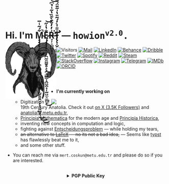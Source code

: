 # Hi. I'm M̴̧̡̡̢͎̬͖̬̠̭̱̝̩̪̝̠͎͈̪̰͕͓̼̻͎̮̜̫̬͍̱̭̠̟̖͉͈̺͙͉͒́͂̾̅̚̚͜͜͜Ę̷̡̡̧̨͎͕̟̪̰͍̬̮̥̝̖̯͕̳̳̜̭͖̯͙̜̰̤̼̠̼̪̝̐̔̍̋͜͝R̶̘̹̠̻̺̟̞̦͗̓̓̐̄̀͊̏̔͂͑̉͆͘̕͝T̴̢̨̛̩̮̖̺̱͙̳̪̠̼͐͌̇̀̓́͂̎̔͗͂̄̈́̆́̏̉̀͑͗͐̈́̋̇͌̿̅͒̓͒͒̂͋͘͝͝ — <samp>howion<sup>v2.0</sup>.</samp> <img align="left" src="https://raw.githubusercontent.com/howion/howion/master/public/satanic-ram-horn.png" width="160px" />

<div align="left">

<!--
![Years](https://badges.pufler.dev/years/howion)
![Repos](https://badges.pufler.dev/repos/howion)
-->

![Visitors](https://komarev.com/ghpvc/?username=howion)
[![Mail](https://img.shields.io/badge/-mert.coskun@metu.edu.tr-c14438?style=flat&logo=Gmail&logoColor=white)](mailto:mert.coskun@metu.edu.tr "Connect via Email")
[![LinkedIn](https://img.shields.io/badge/-omer--mert--coskun-0072ae?style=flat&logo=linkedin&logoColor=white)](https://www.linkedin.com/in/omer-mert-coskun/ "Connect on LinkedIn")
[![Behance](https://img.shields.io/badge/-howion-0057ff?style=flat&logo=behance&logoColor=white)](https://www.behance.net/howion "My Béhance")
[![Dribble](https://img.shields.io/badge/-howion-ea4c89?style=flat&logo=dribbble&logoColor=white)](http://dribbble.com/howion "My Dribbble")
[![Twitter](https://img.shields.io/badge/-@howionwastaken-00acee?style=flat&logo=Twitter&logoColor=white)](https://twitter.com/intent/follow?screen_name=howionwastaken "Follow on Twitter")
[![Spotify](https://img.shields.io/badge/-MERT&nbsp;&#8212;&nbsp;howion-1DB954?style=flat&logo=Spotify&logoColor=white)](https://open.spotify.com/user/avxit10lkjwlmlw605mxg7nbe "Follow me on Spotify")
[![Reddit](https://img.shields.io/badge/-u/howionwastaken-FF4500?style=flat&logo=Reddit&logoColor=white)](https://www.reddit.com/user/howionwastaken/ "Find me on Reddit")
[![Steam](https://img.shields.io/badge/-howion-000100?style=flat&logo=steam&logoColor=white)](https://steamcommunity.com/id/howion "Me on Steam")
[![StackOverflow](https://img.shields.io/badge/-howion-FE7A16?style=flat&logo=Stack%20Overflow&logoColor=white&)](https://stackoverflow.com/users/11771918/howion?tab=profile)
[![Instagram](https://img.shields.io/badge/-omermertcoskun-C13584?style=flat&logo=Instagram&logoColor=white)](https://www.instagram.com/omermertcoskun/ "Follow me on Instagram")
[![Telegram](https://img.shields.io/badge/-@howion-0088CC?style=flat&logo=Telegram&logoColor=white)](https://t.me/howion "Contact me on Telegram")
[![IMDb](https://img.shields.io/badge/-@howion-F5C518?style=flat&logo=imdb&logoColor=white)](https://www.imdb.com/user/ur106540372 "Me on IMDb")
[![ORCID](https://img.shields.io/badge/ORCID-0000--0002--8324--2325-blue?style=flat&logoColor=white)](https://orcid.org/0000-0002-8324-2325)
<!-- [![Keybase PGP](https://img.shields.io/badge/Keybase&nbsp;PGP%20-F6735A378EF369F6-critical?style=flat&logo=keybase&logoColor=white)](https://keybase.io/howion) -->
<!-- ![OS](https://img.shields.io/badge/OS-Windows-informational?style=flat&logoColor=white) -->
<!-- ![OS](https://img.shields.io/badge/OS-Linux%2FTails-informational?style=flat&logoColor=white) -->
<!-- [![Editor](https://img.shields.io/badge/Editor-VSCode-blue?style=flat&logo=visual-studio-code&logoColor=white)](https://code.visualstudio.com/) -->

</div>

<img align="right" src="https://github-readme-stats.vercel.app/api/top-langs/?username=howion&layout=compact&langs_count=10&exclude_repo=howion" width="360px"/>

<!-- [![Typing SVG](https://readme-typing-svg.herokuapp.com/?font=comfortaa&color=016EEA&size=24&width=500&lines=Hi!+I'm+Mert.;An+Applied-Mathematican+to+Become;Front-End+Web+Developer;and+App+Developer;Nice+to+meet+you!)](https://git.io/typing-svg) -->

<br/><br/>

- **I'm currently working on**
  - Digitization of 19th Century Anatolia. Check it out [on X (3.5K Followers)](https://x.com/19thanatolia) and [anatolia19.metu.edu.tr](http://anatolia19.metu.edu.tr/),
  - [Principia Mathematica](https://en.wikipedia.org/wiki/Principia_Mathematica) for the modern age and [Principia Historica](https://github.com/principia-historica),
  - inventing new concepts in computation and logic,
  - fighting against [Entscheidungsproblem](https://en.wikipedia.org/wiki/Entscheidungsproblem) &mdash; while holding my tears,
  - ~~an alternative to [LaTeX](https://www.latex-project.org/) &mdash; no its not a bad idea,~~ &mdash; Seems like [typst](https://github.com/typst/typst) has flawlessly beat me to it,
  - and some other stuff.

<!-- - **I'm intereseted in**
  - Reading and writing poems, creating AI generated covers for them (see `howion/notes`). -->

- You can reach me via `mert.coskun@metu.edu.tr` and please do so if you are interested.

<!-- ## My Tech Stack

[![My Skills](https://skillicons.dev/icons?i=arch,astro,aws,babel,bash,bun,cs,css,docker,dotnet,electron,figma,git,github,go,html,js,latex,linux,nextjs,nodejs,npm,php,prisma,react,redis,rollupjs,sass,ts,vscode)](https://skillicons.dev) -->

<!--
<div align="center">

<a href="https://www.youtube.com/watch?v=rDuetklFtDQ" target="_blank">
<img src="https://raw.githubusercontent.com/howion/howion/master/theatricality_and_deception.jpg" alt="Watch video">
</a>

</div>
-->

<!-- <br/>
<div align="center">
  <a href="https://open.spotify.com/user/avxit10lkjwlmlw605mxg7nbe" target="_blank">
    <img width="440px" src="https://howion-novatorem.vercel.app/api/spotify" />
  </a>
</div>
<br/> -->

<!-- <details align="center">
  <summary><samp><b>Technologies Used</b></samp></summary>
  <br/>
[![.NET](https://img.shields.io/badge/-.NET-512BD4?logo=dotnet&logoColor=ffffff&style=flat)](https://github.com/dotnet/brand/)
[![Adobe Illustrator](https://img.shields.io/badge/-Adobe%20Illustrator-FF9A00?logo=adobeillustrator&logoColor=ffffff&style=flat)](https://www.adobe.com/products/illustrator.html)
[![Adobe Photoshop](https://img.shields.io/badge/-Adobe%20Photoshop-31A8FF?logo=adobephotoshop&logoColor=ffffff&style=flat)](https://www.adobe.com/products/photoshop.html)
[![Adobe XD](https://img.shields.io/badge/-Adobe%20XD-FF61F6?logo=adobexd&logoColor=ffffff&style=flat)](https://www.adobe.com/products/xd.html)
[![Apache](https://img.shields.io/badge/-Apache-D22128?logo=apache&logoColor=ffffff&style=flat)](https://www.apache.org/foundation/press/kit/)
[![Apache Cordova](https://img.shields.io/badge/-Apache%20Cordova-E8E8E8?logo=apachecordova&logoColor=ffffff&style=flat)](https://cordova.apache.org/artwork/)
[![Arch Linux](https://img.shields.io/badge/-Arch%20Linux-1793D1?logo=archlinux&logoColor=ffffff&style=flat)](https://www.archlinux.org/art/)
[![Babel](https://img.shields.io/badge/-Babel-F9DC3E?logo=babel&logoColor=ffffff&style=flat)](https://github.com/babel/website/blob/93330158b6ecca1ab88d3be8dbf661f5c2da6c76/website/static/img/babel-black.svg)
[![Bootstrap](https://img.shields.io/badge/-Bootstrap-7952B3?logo=bootstrap&logoColor=ffffff&style=flat)](http://getbootstrap.com/about)
[![C Sharp](https://img.shields.io/badge/-C%20Sharp-239120?logo=csharp&logoColor=ffffff&style=flat)](https://upload.wikimedia.org/wikipedia/commons/0/0d/C_Sharp_wordmark.svg)
[![CSS3](https://img.shields.io/badge/-CSS3-1572B6?logo=css3&logoColor=ffffff&style=flat)](http://www.w3.org/html/logo/)
[![CurseForge](https://img.shields.io/badge/-CurseForge-6441A4?logo=curseforge&logoColor=ffffff&style=flat)](https://www.curseforge.com/)
[![Cytoscape.js](https://img.shields.io/badge/-Cytoscape.js-F7DF1E?logo=cytoscapedotjs&logoColor=ffffff&style=flat)](https://github.com/cytoscape/cytoscape.js/blob/97c27700feefe2f7b79fca248763049e9a0b38c6/documentation/img/cytoscape-logo.svg)
[![D3.js](https://img.shields.io/badge/-D3.js-F9A03C?logo=d3dotjs&logoColor=ffffff&style=flat)](https://github.com/d3/d3-logo)
[![Debian](https://img.shields.io/badge/-Debian-A81D33?logo=debian&logoColor=ffffff&style=flat)](https://www.debian.org/logos)
[![DigitalOcean](https://img.shields.io/badge/-DigitalOcean-0080FF?logo=digitalocean&logoColor=ffffff&style=flat)](https://www.digitalocean.com/press/)
[![Express](https://img.shields.io/badge/-Express-000000?logo=express&logoColor=ffffff&style=flat)](https://github.com/openjs-foundation/artwork/blob/ac43961d1157f973c54f210cf5e0c9c45e3d3f10/projects/express/express-icon-black.svg)
[![Git](https://img.shields.io/badge/-Git-F05032?logo=git&logoColor=ffffff&style=flat)](http://git-scm.com/downloads/logos)
[![GNU Privacy Guard](https://img.shields.io/badge/-GNU%20Privacy%20Guard-0093DD?logo=gnuprivacyguard&logoColor=ffffff&style=flat)](https://git.gnupg.org/cgi-bin/gitweb.cgi?p=gnupg.git;a=tree;f=artwork/icons)
[![JavaScript](https://img.shields.io/badge/-JavaScript-F7DF1E?logo=javascript&logoColor=ffffff&style=flat)](https://github.com/voodootikigod/logo.js)
[![JSON Web Tokens](https://img.shields.io/badge/-JSON%20Web%20Tokens-000000?logo=jsonwebtokens&logoColor=ffffff&style=flat)](https://jwt.io/)
[![LaTeX](https://img.shields.io/badge/-LaTeX-008080?logo=latex&logoColor=ffffff&style=flat)](https://github.com/latex3/branding)
[![Linux](https://img.shields.io/badge/-Linux-FCC624?logo=linux&logoColor=ffffff&style=flat)](https://www.linuxfoundation.org/the-linux-mark/)
[![MySQL](https://img.shields.io/badge/-MySQL-4479A1?logo=mysql&logoColor=ffffff&style=flat)](https://www.mysql.com/about/legal/logos.html)
[![NGINX](https://img.shields.io/badge/-NGINX-009639?logo=nginx&logoColor=ffffff&style=flat)](https://www.nginx.com/press/)
[![OpenVPN](https://img.shields.io/badge/-OpenVPN-EA7E20?logo=openvpn&logoColor=ffffff&style=flat)](https://openvpn.net/wp-content/themes/openvpn/assets/images/logo.svg)
[![PHP](https://img.shields.io/badge/-PHP-777BB4?logo=php&logoColor=ffffff&style=flat)](http://php.net/download-logos.php)
[![PostCSS](https://img.shields.io/badge/-PostCSS-DD3A0A?logo=postcss&logoColor=ffffff&style=flat)](https://postcss.org/)
[![Postman](https://img.shields.io/badge/-Postman-FF6C37?logo=postman&logoColor=ffffff&style=flat)](https://www.getpostman.com/resources/media-assets/)
[![Preact](https://img.shields.io/badge/-Preact-673AB8?logo=preact&logoColor=ffffff&style=flat)](https://preactjs.com)
[![Prisma](https://img.shields.io/badge/-Prisma-2D3748?logo=prisma&logoColor=ffffff&style=flat)](https://github.com/prisma/presskit)
[![Puppeteer](https://img.shields.io/badge/-Puppeteer-40B5A4?logo=puppeteer&logoColor=ffffff&style=flat)](https://pptr.dev/)
[![PWA](https://img.shields.io/badge/-PWA-5A0FC8?logo=pwa&logoColor=ffffff&style=flat)](https://github.com/webmaxru/progressive-web-apps-logo/blob/77744cd5c0a4d484bb3d082c6ac458c44202da03/pwalogo-white.svg)
[![Python](https://img.shields.io/badge/-Python-3776AB?logo=python&logoColor=ffffff&style=flat)](https://www.python.org/community/logos/)
[![React](https://img.shields.io/badge/-React-61DAFB?logo=react&logoColor=ffffff&style=flat)](https://github.com/facebook/create-react-app/blob/282c03f9525fdf8061ffa1ec50dce89296d916bd/test/fixtures/relative-paths/src/logo.svg)
[![Sass](https://img.shields.io/badge/-Sass-CC6699?logo=sass&logoColor=ffffff&style=flat)](http://sass-lang.com/styleguide/brand)
[![Socket.io](https://img.shields.io/badge/-Socket.io-010101?logo=socketdotio&logoColor=ffffff&style=flat)](https://socket.io)
[![Spotify](https://img.shields.io/badge/-Spotify-1DB954?logo=spotify&logoColor=ffffff&style=flat)](https://developer.spotify.com/documentation/general/design-and-branding/#using-our-logo)
[![SQLite](https://img.shields.io/badge/-SQLite-003B57?logo=sqlite&logoColor=ffffff&style=flat)](https://github.com/sqlite/sqlite/blob/43e862723ec680542ca6f608f9963c0993dd7324/art/sqlite370.eps)
[![SVG](https://img.shields.io/badge/-SVG-FFB13B?logo=svg&logoColor=ffffff&style=flat)](https://www.w3.org/2009/08/svg-logos.html)
[![SVGO](https://img.shields.io/badge/-SVGO-3E7FC1?logo=svgo&logoColor=ffffff&style=flat)](https://github.com/svg/svgo/blob/93a5db197ca32990131bf41becf2e002bb0841bf/logo/isotype.svg)
[![Tether](https://img.shields.io/badge/-Tether-50AF95?logo=tether&logoColor=ffffff&style=flat)](https://tether.to/branding/)
[![Three.js](https://img.shields.io/badge/-Three.js-000000?logo=threedotjs&logoColor=ffffff&style=flat)](https://github.com/mrdoob/three.js/blob/a567b810cfcb7f6a03e4faea99f03c53081da477/files/icon.svg)
[![Tor Project](https://img.shields.io/badge/-Tor%20Project-7E4798?logo=torproject&logoColor=ffffff&style=flat)](https://styleguide.torproject.org/brand-assets/)
[![TypeScript](https://img.shields.io/badge/-TypeScript-3178C6?logo=typescript&logoColor=ffffff&style=flat)](https://www.typescriptlang.org/branding)
[![Vercel](https://img.shields.io/badge/-Vercel-000000?logo=vercel&logoColor=ffffff&style=flat)](https://vercel.com/design)
[![Webpack](https://img.shields.io/badge/-Webpack-8DD6F9?logo=webpack&logoColor=ffffff&style=flat)](https://webpack.js.org/branding/)
[![WebRTC](https://img.shields.io/badge/-WebRTC-333333?logo=webrtc&logoColor=ffffff&style=flat)](https://webrtc.org/)
[![WebStorm](https://img.shields.io/badge/-WebStorm-000000?logo=webstorm&logoColor=ffffff&style=flat)](https://www.jetbrains.com/company/brand/logos/)
[![Wireshark](https://img.shields.io/badge/-Wireshark-1679A7?logo=wireshark&logoColor=ffffff&style=flat)](https://gitlab.com/wanduow/wireshark/-/blob/cd5539b0f76975474869984a9d2f0fce29d5c21e/image/wsicon.svg)
[![Wolfram](https://img.shields.io/badge/-Wolfram-DD1100?logo=wolfram&logoColor=ffffff&style=flat)](http://company.wolfram.com/press-center/wolfram-corporate/)
</details> -->

<br/>

<center>
<details>
<summary><b>PGP Public Key</b></summary>

```
-----BEGIN PGP PUBLIC KEY BLOCK-----

mQINBGjyr+YBEAC8jVu4PRbNF6gMUF68gadMElPkcUPkjSWvJUFKTuQ3vFg1J7Dc
Bf9yqrGAnpr7Bq5Pwfx2nKRHRcf+/TmXdYmLvweLW5ZScTX97hOu/qA1UGFUGExJ
+z87VpxKlOt9odkuXV2Llgc5voE9GI5Oq+58yQsD7KtQ5hX92qsX7FIfAKF41eyJ
FnFxeSO4EPcV5h1RXcPDGaXY7vdAXmmMAMPbpWLjIh4PlEvsgCig0RPan82K+l59
UmaetbMmejrE7axR5XMeBdBrB2DJR7gD/Y2aiy/TWpTwInNOM0njBtpLokIDHS4h
H5p9/SEtVFNwkuNIhQAtMj5n+D5edp/eVWcqR8/PINw1EbsqoEF3gLX0z7fAx+PP
OiCg5ya5IyYcNBQFl/fwmOE+iO8ySeMYiE9WX9LlZMpdg57ZFVFTASOGFh6w0XBy
aZhSrlHGUvqdJHllputhHspLF03wwUzSIE72kKtWZ9gRai+YaWfyyDHvMqNFZf/U
aWADAPIyaVYzqBjeycwzc7dppq6Uq1La04L1AqhSkMWXxqzZMYDtWe9e970OXX99
gOBztsfEFdm6vMtb3ebj2FcSO5J9W77IZsx2pevf7PE3oq4VKZYdJ4YWcmo5GYJz
jW3ALf6SdBjzxrmwRW5UFq+oJCmBu4bqwDfCxdMTgSpmOfT3NrmLxn1+hQARAQAB
tCFob3dpb24gPGhvd2lvbndhc3Rha2VuQGdtYWlsLmNvbT6JAk4EEwEKADgWIQTU
NuuwuIHtwizKaFu+rVn6+UbDBgUCaPKv5gIbAwULCQgHAgYVCgkICwIEFgIDAQIe
AQIXgAAKCRC+rVn6+UbDBmfkD/0QtRvZuFZyi6YOzXu1XV+1JYJ7PXkDeFndffYT
A40ns6IdKIRXcGrGl1BJswdvCtaRwY2G67l/WXGHGe31dYXl8CUs0EBDSpLh8H5q
mgWVyx2o3EllKERgo+lZgFBhj7MavYTHSa0to/u2yAf+gGGj346tAK46fhEdisdS
oK6fC9+/E9+yDwuYIwAf8guaKEtqr5Ub5WrCfEaD0fmNtuKTLpi6AeJ9JCTZ5y6b
ecw2ED20zYCRlRCOhAJp4/k1P6OkQSvcvFWBGBCQnQuJAbGHtlM4tb5kkcHLv+jM
/wHiM2KIxJ/eJ8HJZiRq3P6umhDxLVsl+DLMCpCgB/ABxNeIZiE0EqReNFdygbya
IS6UpAyitMZH8CgywN6CSg8t2QIK1vY9AWMF/keF0+uF6+mTfXD7JOSiCTIPKlD1
QdcKgF5aBNC1n7bLZ1ejnUi/HY+QzDQveGBm2Z4NR0uK0MG516P0bRnEo8SSyTpf
LfPUUq6fPKEMQn85toBU8X/BcCiDnDLhXUZcoihzG/GD3MIC7S22sCG/ApD38CYR
4chn+KdGF1f/ix+WJJXVOypMiAtnKj5pBC9p1qPNSEgycrFssI9iFwLDRqBLcSls
h9W9BlEfd3jBqyzzECLLlqu/83FikQmdSJouhpaSAIIthvh39bj8MS3KqI++vPXV
wVCfarkCDQRo8q/mARAA3T7YL3HtvAcj2jqsdoPm+sBcuM/J7EfHTOjwj+UYDNYR
Qd4Uk5wKCAd4/Kgj9jgGJwK9VdjfnjiC6Li8OkDjnpi403iye0kLaobsYAjfyLRo
L6iLLbMVIXM75CfLbCr15fXgvQyKW95S7AMTYv3OAT64iySKXtIpFzaHomoExHn2
2jzENFdZELAGbAP/5cY8ImRnGW5HIddrQPCgdJp8c38Kbh27GTh2ugbRStZfCGv/
V25gpGMrlZsv3QN9ueRzoUrQ43geM8sZr03ftrki/cWZHhT8ePmkGpQu3p1A1t3p
96Wxog4F0b0TPOlejapYwLVD80vZvZ2MpIh+CFrAe7X4Z2tgeJBnoa08dGxbuuaK
4+W9MU0phyLOp7pFERTh4F9eqRQGBztUdJkq08+rYpqrrHdqz4zrT+HzGRE7bgdb
4YQdQLoTRmCZ7hm5UtPkfQBGVDgfImop4/iF8DnLkVOJHJv2d4MuhLxnLYlKB+RQ
EV4EdjtwtGc6u691WonYg9HqtfxhHFzZCGJVMiC4EM3uQy2CU5dMCweZI4P2A7B7
I9StUdQ7G3VHTvH0pQnhF+MWneL2rcaGN/NuO7x52oKa3F4lurh8IDp8U1ZRoyrO
O+qgEYnJXk0Ns83QydiKONGCt3QJ0mEg9O0jjG8tzwgicCTdcnf9cZpkuR0uggUA
EQEAAYkCNgQYAQoAIBYhBNQ267C4ge3CLMpoW76tWfr5RsMGBQJo8q/mAhsMAAoJ
EL6tWfr5RsMGmEgP/3v4afBMUHnKcMjxcg3oB8HcNfRbEgEnpeXUPyMSeFd5rQdb
mGAHHuv4kSKo3Zh82SDFY43aK2t0+nS2AN7rwJSezZ23jINyamEUQ4mPfjsueXOL
iNeQvuhWxhJQNfxWY5MSSZQO9WZKhr6Lvw/v7/Xp6G601hJb9iFTpClSeWqj3fGP
6gijGRXse3u7KU1cO9AEow0pN+SPbgNI0ppRQ85E3YNV5FB5PT8fRJg3vAG7/NVK
cIi1qdDcZVOeaXbQg1EDJ9sU2fMwZxxrnre0ZzcNxFBVDhuRggzV5RrU8E1F/sNj
UJ8NOTrWg8bkdmVdhcmvUMZu0W2i8off6tlV4iw+lBsOvWNs6e28k9kra0pd4SLa
5Bl6yIDCFu6lL011YPySofTnJnHbZem0Q45pMsDynxkdUfG5SbomdQvxF0jdo1Px
u7NIftw3Rao9OgxlODOunxe/riuL5H/ILzNxVUZZrsgwNzRD3uqUIgTp1UWEnE7j
GPMSOG8zVaci3R8s8NL18QLlS6xlj2U2mshiYrkdhJCbz+JgoY3v2we6nidRCWDh
Q/w7RmHrkif1UTQSlqE4NKGTZ+EtMvq2CuUEapeEsRQdnTv7xWGWjVI3x3XpR7Zz
8mNau0Jf7iEDbgqGwBEsG7KqB9x46CU80xP5q3RgAx4QbwGE3RAAwWagDfWJ
=1zW1
-----END PGP PUBLIC KEY BLOCK-----
```

</details>
</center>

